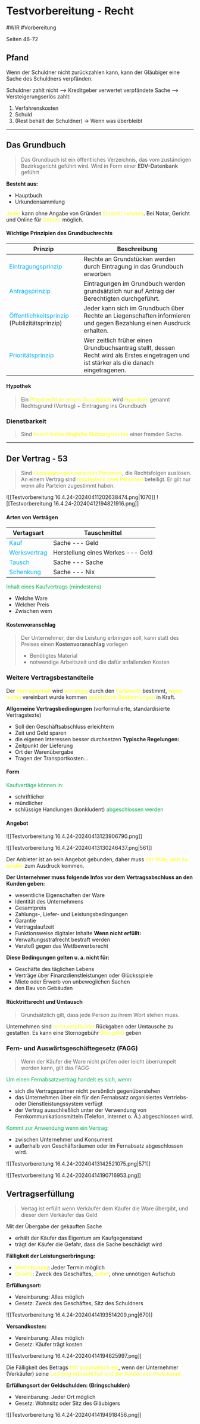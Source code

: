 # Testvorbereitung - Recht
#WIR #Vorbereitung 

Seiten 46-72

## Pfand

Wenn der Schuldner nicht zurückzahlen kann, kann der Gläubiger eine Sache des Schuldners verpfänden.

Schuldner zahlt nicht --> Kreditgeber verwertet verpfändete Sache --> Versteigerungserlös zahlt:
1. Verfahrenskosten
2. Schuld
3. (Rest behält der Schuldner) -> Wenn was überbleibt

****
## Das Grundbuch

> Das Grundbuch ist ein öffentliches Verzeichnis, das vom zuständigen Bezirksgericht geführt wird.
> Wird in Form einer **EDV-Datenbank** geführt

**Besteht aus:**
- Hauptbuch
- Urkundensammlung

<span style="color:#ffff00">Jeder</span> kann ohne Angabe von Gründen <span style="color:#ffff00">Einsicht nehmen</span>. Bei Notar, Gericht und Online für <span style="color:#ffff00">Gebühr</span> möglich.

#### Wichtige Prinzipien des Grundbuchrechts

| **Prinzip**                                                                    | **Beschreibung**                                                                                                                          |
| ------------------------------------------------------------------------------ | ----------------------------------------------------------------------------------------------------------------------------------------- |
| <span style="color:#00b0f0">Eintragungsprinzip</span>                          | Rechte an Grundstücken werden durch Eintragung in das Grundbuch erworben                                                                  |
| <span style="color:#00b0f0">Antragsprinzip</span>                              | Eintragungen im Grundbuch werden grundsätzlich nur auf Antrag der Berechtigten durchgeführt.                                              |
| <span style="color:#00b0f0">Öffentlichkeitsprinzip</span> (Publizitätsprinzip) | Jeder kann sich im Grundbuch über Rechte an Liegenschaften informieren und gegen Bezahlung einen Ausdruck erhalten.                       |
| <span style="color:#00b0f0">Prioritätsprinzip</span>                           | Wer zeitlich früher einen Grundbuchsantrag stellt, dessen Recht wird als Erstes eingetragen und ist stärker als die danach eingetragenen. |

#### Hypothek

>Ein <span style="color:#ffff00">Pfandrecht an einem Grundstück</span> wird <span style="color:#ffff00">Hypothek</span> genannt
>Rechtsgrund (Vertrag) + Eintragung ins Grundbuch

### Dienstbarkeit

>Sind <span style="color:#ffff00">beschränkte dingliche Nutzungsrechte</span> einer fremden Sache.

****
## Der Vertrag - 53

>Sind <span style="color:#ffff00">Vereinbarungen zwischen Personen</span>, die Rechtsfolgen auslösen. An einem Vertrag sind <span style="color:#ffff00">mindestens zwei Personen</span> beteiligt. 
>Er gilt nur wenn alle Parteien zugestimmt haben.

![[Testvorbereitung 16.4.24-20240411202638474.png|1070]] 
![[Testvorbereitung 16.4.24-20240412194821916.png]]



#### Arten von Verträgen

| **Vertagsart**                                                              | **Tauschmittel**                  |
| --------------------------------------------------------------------------- | --------------------------------- |
| <span style="color:#00b0f0">Kauf</span> <span style="color:#00b0f0"></span> | Sache --- Geld                    |
| <span style="color:#00b0f0">Werksvertrag</span>                             | Herstellung eines Werkes --- Geld |
| <span style="color:#00b0f0">Tausch</span>                                   | Sache --- Sache                   |
| <span style="color:#00b0f0">Schenkung</span>                                | Sache --- Nix                     |
<span style="color:#00b050">Inhalt eines Kaufvertrags (mindestens)</span>
- Welche Ware
- Welcher Preis
- Zwischen wem

#### Kostenvoranschlag

>Der Unternehmer, der die Leistung erbringen soll, kann statt des Preises einen **Kostenvoranschlag** vorlegen
>
>- Benötigtes Material
>- notwendige Arbeitszeit und die dafür anfallenden Kosten


### Weitere Vertragsbestandteile

Der <span style="color:#ffff00">Vertragsinhalt</span> wird <span style="color:#ffff00">vorrangig</span> durch den<span style="color:#ffff00"> Parteiwille</span> bestimmt, <span style="color:#ffff00">wenn nichts</span> vereinbart wurde kommen <span style="color:#ffff00">gesetzliche Bestimmungen</span> in Kraft.

**Allgemeine Vertragsbedingungen** (vorformulierte, standardisierte Vertragstexte)
- Soll den Geschäftsabschluss erleichtern
- Zeit und Geld sparen
- die eigenen Interessen besser durchsetzen
**Typische Regelungen:**
- Zeitpunkt der Lieferung
- Ort der Warenübergabe
- Tragen der Transportkosten...

#### Form

<span style="color:#00b050">Kaufvertäge können in:</span>
- schriftlicher
- mündlicher
- schlüssige Handlungen (konkludent)
<span style="color:#00b050">abgeschlossen werden</span>

#### Angebot

![[Testvorbereitung 16.4.24-20240413123906790.png]]

![[Testvorbereitung 16.4.24-20240413130246437.png|561]]

Der Anbieter ist an sein Angebot gebunden, daher muss <span style="color:#ffff00">der Wille, sich zu binden</span> zum Ausdruck kommen.


**Der Unternehmer muss folgende Infos vor dem Vertragsabschluss an den Kunden geben:**
- wesentliche Eigenschaften der Ware
- Identität des Unternehmens
- Gesamtpreis
- Zahlungs-, Liefer- und Leistungsbedingungen
- Garantie
- Vertragslaufzeit
- Funktionsweise digitaler Inhalte
**Wenn nicht erfüllt:**
- Verwaltungsstrafrecht bestraft werden
- Verstoß gegen das Wettbewerbsrecht

**Diese Bedingungen gelten u. a. nicht für:**
- Geschäfte des täglichen Lebens
- Verträge über Finanzdienstleistungen oder Glücksspiele
- Miete oder Erwerb von unbeweglichen Sachen
- den Bau von Gebäuden


#### Rücktrittsrecht und Umtausch

>Grundsätzlich gilt, dass jede Person zu ihrem Wort stehen muss.

Unternehmen sind <span style="color:#ffff00">nicht verpflichtet</span> Rückgaben oder Umtausche zu gestatten. Es kann eine Stornogebühr <span style="color:#ffff00">(Reugeld)</span> geben


### Fern- und Auswärtsgeschäftegesetz (FAGG)

>Wenn der Käufer die Ware nicht prüfen oder leicht überrumpelt werden kann, gilt das FAGG


<span style="color:#00b050">Um einen Fernabsatzvertrag handelt es sich, wenn:</span>
- sich die Vertragspartner nicht persönlich gegenüberstehen
- das Unternehmen über ein für den Fernabsatz organisiertes Vertriebs- oder Dienstleistungssystem verfügt
- der Vertrag ausschließlich unter der Verwendung von Fernkommunikationsmitteln (Telefon, Internet o. Ä.) abgeschlossen wird.


<span style="color:#00b050">Kommt zur Anwendung wenn ein Vertrag:</span>
- zwischen Unternehmer und Konsument
- außerhalb von Geschäftsräumen oder im Fernabsatz abgeschlossen wird.

![[Testvorbereitung 16.4.24-20240413142521075.png|571]]

![[Testvorbereitung 16.4.24-20240414190716953.png]]


## Vertragserfüllung

>Vertag ist erfüllt wenn Verkäufer dem Käufer die Ware übergibt, und dieser dem Verkäufer das Geld 

Mit der Übergabe der gekauften Sache
- erhält der Käufer das Eigentum am Kaufgegenstand
- trägt der Käufer die Gefahr, dass die Sache beschädigt wird

**Fälligkeit der Leistungserbringung:**
- <span style="color:#ffff00">Vereinbarung</span>: Jeder Termin möglich
- <span style="color:#ffff00">Gesetz</span>: Zweck des Geschäftes, <span style="color:#ffff00">sofort</span>, ohne unnötigen Aufschub

**Erfüllungsort:**
- Vereinbarung: Alles möglich
- Gesetz: Zweck des Geschäftes, Sitz des Schuldners

![[Testvorbereitung 16.4.24-20240414193514209.png|670]]

**Versandkosten:**
- Vereinbarung: Alles möglich
- Gesetz: Käufer trägt kosten

![[Testvorbereitung 16.4.24-20240414194625997.png]]

Die Fälligkeit des Betrags <span style="color:#ffff00">tritt automatisch ein</span>, wenn der Unternehmer (Verkäufer) seine <span style="color:#ffff00">Leistung erbracht hat und der Käufer den Preis kennt.</span>

**Erfüllungsort der Geldschulden: (Bringschulden)**
- Vereinbarung: Jeder Ort möglich
- Gesetz: Wohnsitz oder Sitz des Gläubigers


![[Testvorbereitung 16.4.24-20240414194918456.png]]

